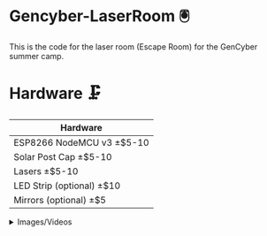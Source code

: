 # Gencyber-LaserRoom 🖲️
This is the code for the laser room (Escape Room) for the GenCyber summer camp. 

# Hardware 🗜️
| Hardware                       |
|--------------------------------|
| ESP8266 NodeMCU v3   ±$5-10    |
| Solar Post Cap       ±$5-10    |
| Lasers               ±$5-10    |
| LED Strip (optional) ±$10      |
| Mirrors (optional)   ±$5       |

<details>
  <summary>Images/Videos</summary>

  ## Test Run (Without Mirrors)
  ![TestRUN](https://github.com/CharlesTheGreat77/Gencyber-LaserRoom/assets/27988707/44d92907-4415-4edd-910d-ad1e5359191b)

  ## Laser and Sensor(s)
  ![LaserSensor](https://github.com/CharlesTheGreat77/Gencyber-LaserRoom/assets/27988707/703044cb-060e-4b8a-bc64-a07f98c1bcb5)

  ## Relay(s)
  ![Relay](https://github.com/CharlesTheGreat77/Gencyber-LaserRoom/assets/27988707/2648bcdc-ac58-4274-9618-2df230cf8dfc)

# How it works ⚙️
The lasers are connected to a single ESP8266 NodeMCU V3 on the pins specifed in the ```lasercontrol.ino``` file. All ESPs are connected to a single AP, which allows seemless control of the LEDs and the lasers. The laser is pointed directly at the outdoor solarpost cap "sensors" that are wired to an esp8266. LED strips are wired to a single ESP8266 with an external power supply to provide 5v to the LEDs. The sensor(s) on boot calibrates with the laser sensor values being the "norm". Any huge drop in the values will signify that someone/something got in the way of the laser and sensor. The sensors send an http request to the laser controlled ESP8266 which then turn OFF/ON the lasers and turns the LEDs red when tripped for the seconds specified in the ```LaserSensor.ino``` file. 

# Arduino Dependencies 📝
| Dependencies                   |
|--------------------------------|
| ESP8266 Generic Arduino Lib    |
|--------------------------------|
| FastLED Arduino Lib            |
|--------------------------------|
Board Manager URL for ESP8266 Generic Lib:
- https://arduino.esp8266.com/stable/package_esp8266com_index.json


# Setup 🔨
1. Specify the AP and Password the ESP(s) will be on in all of the INO files.
2. Change the IP addresses in ```LaserSensor.ino``` file to the IP Addresses of the laser ESP, and the LED ESP.
3. Setup laser(s) and mirror positions.
4. Setup the LEDs. Change number of LEDs in the ```EAPLedLights.ino``` file.
5. Make sure the lasers are hitting the solarpost cap sensors DIRECTLY.
6. Power on the sensors with the lasers directly hitting the sensor. (takes only a few seconds after boot to calibrate)

# Control 🕹️
There's two options to control the lasers and LEDs.
1. Terminal
   - curl http://192.168.0.101/laser/off
   - curl http://192.168.0.101/laser/on?num=5 // [off/on] turn laser 5 on (each laser is controlled via GPIO Pins on ESP8266)
   - curl http://192.168.0.102/led/off // [off/on] turn off LEDs
   - curl http://192.168.0.102/led/on?color=white // [red/white] only two options for colors, change in ```EAPLedLights.ino```
2. Web Interface
   - Compile and run the ```web_interface.go``` file to start the local webserver to control the lasers with the ```index.html``` in the repo.
   - ```go build -o web_interface web_interface.go``` // to compile
   - ```./web_interface``` // run the webserver

# Conlusion
With all the work done, I am glad the students enjoyed the laser room, and glad all worked as expected. We had issues with the power distribution with the lasers, but after rigging a 9v to each, we seemed to get through the hours of it operating.

More Pictures/Videos SOON!
